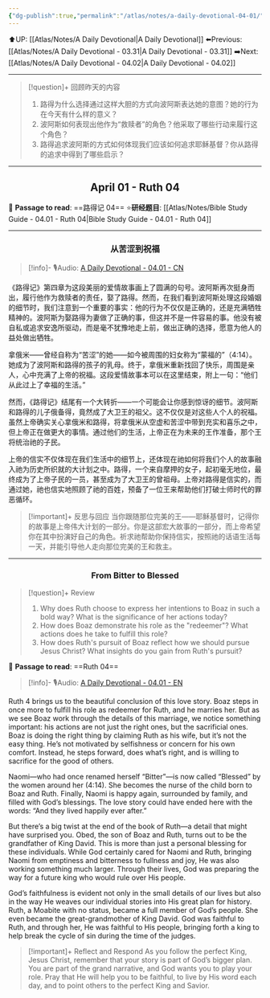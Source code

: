 ```yaml
---
{"dg-publish":true,"permalink":"/atlas/notes/a-daily-devotional-04-01/"}
---
```


 ⬆️UP: [[Atlas/Notes/A Daily Devotional\|A Daily Devotional]]
⬅️Previous: [[Atlas/Notes/A Daily Devotional - 03.31\|A Daily Devotional - 03.31]]
➡️Next: [[Atlas/Notes/A Daily Devotional - 04.02\|A Daily Devotional - 04.02]]

---

> [!question]+ 回顾昨天的内容
> 1. ⁠路得为什么选择通过这样大胆的方式向波阿斯表达她的意图？她的行为在今天有什么样的意义？
> 2. ⁠波阿斯如何表现出他作为“救赎者”的角色？他采取了哪些行动来履行这个角色？
> 3. ⁠路得追求波阿斯的方式如何体现我们应该如何追求耶稣基督？你从路得的追求中得到了哪些启示？


---
## <center>April 01 -  Ruth 04 </center>

📖 **Passage to read**: ==路得记 04==
⭐**研经题目**: [[Atlas/Notes/Bible Study Guide - 04.01 - Ruth 04\|Bible Study Guide - 04.01 - Ruth 04]]

---
### <center>从苦涩到祝福</center>

> [!info]- 🎙️Audio: [A Daily Devotional - 04.01 - CN]()

《路得记》第四章为这段美丽的爱情故事画上了圆满的句号。波阿斯再次挺身而出，履行他作为救赎者的责任，娶了路得。然而，在我们看到波阿斯处理这段婚姻的细节时，我们注意到一个重要的事实：他的行为不仅仅是正确的，还是充满牺牲精神的。波阿斯为娶路得为妻做了正确的事，但这并不是一件容易的事。他没有被自私或追求安逸所驱动，而是毫不犹豫地走上前，做出正确的选择，愿意为他人的益处做出牺牲。

拿俄米——曾经自称为“苦涩”的她——如今被周围的妇女称为“蒙福的”（4:14）。她成为了波阿斯和路得的孩子的乳母。终于，拿俄米重新找回了快乐，周围是亲人，心中充满了上帝的祝福。这段爱情故事本可以在这里结束，附上一句：“他们从此过上了幸福的生活。”

然而，《路得记》结尾有一个大转折——一个可能会让你感到惊讶的细节。波阿斯和路得的儿子俄备得，竟然成了大卫王的祖父。这不仅仅是对这些人个人的祝福。虽然上帝确实关心拿俄米和路得，将拿俄米从空虚和苦涩中带到充实和喜乐之中，但上帝正在做更大的事情。通过他们的生活，上帝正在为未来的王作准备，那个王将统治祂的子民。

上帝的信实不仅体现在我们生活中的细节上，还体现在祂如何将我们个人的故事融入祂为历史所织就的大计划之中。路得，一个来自摩押的女子，起初毫无地位，最终成为了上帝子民的一员，甚至成为了大卫王的曾祖母。上帝对路得是信实的，而通过她，祂也信实地照顾了祂的百姓，预备了一位王来帮助他们打破士师时代的罪恶循环。

> [!important]+ 反思与回应
当你跟随那位完美的王——耶稣基督时，记得你的故事是上帝伟大计划的一部分。你是这部宏大故事的一部分，而上帝希望你在其中扮演好自己的角色。祈求祂帮助你保持信实，按照祂的话语生活每一天，并能引导他人走向那位完美的王和救主。


---
### <center>From Bitter to Blessed</center>

> [!question]+ Review
> 1. ⁠Why does Ruth choose to express her intentions to Boaz in such a bold way? What is the significance of her actions today?
> 2. How does Boaz demonstrate his role as the "redeemer"? What actions does he take to fulfill this role?
> 3. How does Ruth's pursuit of Boaz reflect how we should pursue Jesus Christ? What insights do you gain from Ruth's pursuit?

📖 **Passage to read**: ==Ruth 04==

> [!info]- 🎙️Audio: [A Daily Devotional - 04.01 - EN]()  

Ruth 4 brings us to the beautiful conclusion of this love story. Boaz steps in once more to fulfill his role as redeemer for Ruth, and he marries her. But as we see Boaz work through the details of this marriage, we notice something important: his actions are not just the right ones, but the sacrificial ones. Boaz is doing the right thing by claiming Ruth as his wife, but it’s not the easy thing. He’s not motivated by selfishness or concern for his own comfort. Instead, he steps forward, does what’s right, and is willing to sacrifice for the good of others.

Naomi—who had once renamed herself “Bitter”—is now called “Blessed” by the women around her (4:14). She becomes the nurse of the child born to Boaz and Ruth. Finally, Naomi is happy again, surrounded by family, and filled with God’s blessings. The love story could have ended here with the words: “And they lived happily ever after.”

But there’s a big twist at the end of the book of Ruth—a detail that might have surprised you. Obed, the son of Boaz and Ruth, turns out to be the grandfather of King David. This is more than just a personal blessing for these individuals. While God certainly cared for Naomi and Ruth, bringing Naomi from emptiness and bitterness to fullness and joy, He was also working something much larger. Through their lives, God was preparing the way for a future king who would rule over His people.

God’s faithfulness is evident not only in the small details of our lives but also in the way He weaves our individual stories into His great plan for history. Ruth, a Moabite with no status, became a full member of God’s people. She even became the great-grandmother of King David. God was faithful to Ruth, and through her, He was faithful to His people, bringing forth a king to help break the cycle of sin during the time of the judges.

> [!important]+ Reflect and Respond
As you follow the perfect King, Jesus Christ, remember that your story is part of God’s bigger plan. You are part of the grand narrative, and God wants you to play your role. Pray that He will help you to be faithful, to live by His word each day, and to point others to the perfect King and Savior.





























